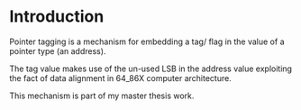 # Introduction

Pointer tagging is a mechanism for embedding a tag/ flag in the value of a pointer type (an address). 

The tag value makes use of the un-used LSB in the address value exploiting the fact of data alignment in 64_86X computer architecture. 

This mechanism is part of my master thesis work.